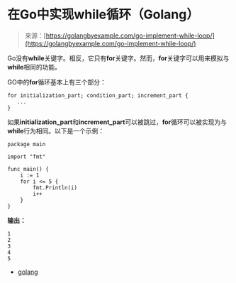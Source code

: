 <!--yml

类别：未分类

日期：2024-10-13 06:11:28

-->

# 在Go中实现while循环（Golang）

> 来源：[https://golangbyexample.com/go-implement-while-loop/](https://golangbyexample.com/go-implement-while-loop/)

Go没有**while**关键字。相反，它只有**for**关键字。然而，**for**关键字可以用来模拟与**while**相同的功能。

GO中的**for**循环基本上有三个部分：

```
for initialization_part; condition_part; increment_part {
   ...
}
```

如果**initialization_part**和**increment_part**可以被跳过，**for**循环可以被实现为与**while**行为相同。以下是一个示例：

```
package main

import "fmt"

func main() {
    i := 1
    for i <= 5 {
        fmt.Println(i)
        i++
    }
}
```

**输出：**

```
1
2
3
4
5
```

+   [golang](https://golangbyexample.com/tag/golang/)

